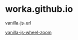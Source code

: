 # worka.github.io

<a href="/vanilla-js-url/">vanilla-js-url</a>

<a href="/vanilla-js-wheel-zoom/">vanilla-js-wheel-zoom</a>
